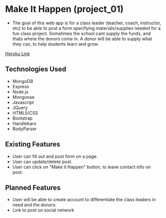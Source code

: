 # Make It Happen (project_01)

* The goal of this web app is for a class leader (teacher, coach, instructor, etc) to be able to post a form specifying materials/supplies needed for a fun class project. Sometimes the school cant supply the funds, and thats where the donors come in. A donor will be able to supply what they can, to help students learn and grow.

[Heroku Link](https://rocky-ridge-63721.herokuapp.com/)

## Technologies Used

* MongoDB
* Express
* Node.js
* Mongoose
* Javascript
* JQuery
* HTML5/CSS
* Bootstrap
* Handlebars
* BodyParser

## Existing Features

* User can fill out and post form on a page.
* User can update/delete post.
* User can click on "Make it Happen" button, to leave contact info on post.


## Planned Features

* User will be able to create account to differentiate the class leaders in need and the donors.
* Link to post on social network



